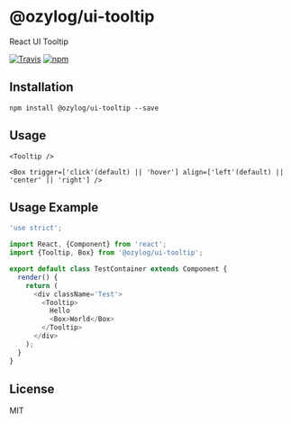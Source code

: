 # @ozylog/ui-tooltip
React UI Tooltip

[![Travis](https://img.shields.io/travis/ozylog/ui-tooltip.svg)](https://travis-ci.org/ozylog/ui-tooltip) [![npm](https://img.shields.io/npm/dt/@ozylog/ui-tooltip.svg)](https://www.npmjs.com/package/@ozylog/ui-tooltip)

## Installation
```
npm install @ozylog/ui-tooltip --save
```

## Usage
```
<Tooltip />
```

```
<Box trigger=['click'(default) || 'hover'] align=['left'(default) || 'center' || 'right'] />
```

## Usage Example
```javascript
'use strict';

import React, {Component} from 'react';
import {Tooltip, Box} from '@ozylog/ui-tooltip';

export default class TestContainer extends Component {
  render() {
    return (
      <div className='Test'>
        <Tooltip>
          Hello
          <Box>World</Box>
        </Tooltip>
      </div>
    );
  }
}
```

## License
MIT
